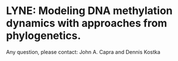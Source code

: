 # LYNE: Modeling DNA methylation dynamics with approaches from phylogenetics.

Any question, please contact: John A. Capra and Dennis Kostka
